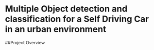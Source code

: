 # Multiple Object detection and classification for a Self Driving Car in an urban environment

##Project Overview
